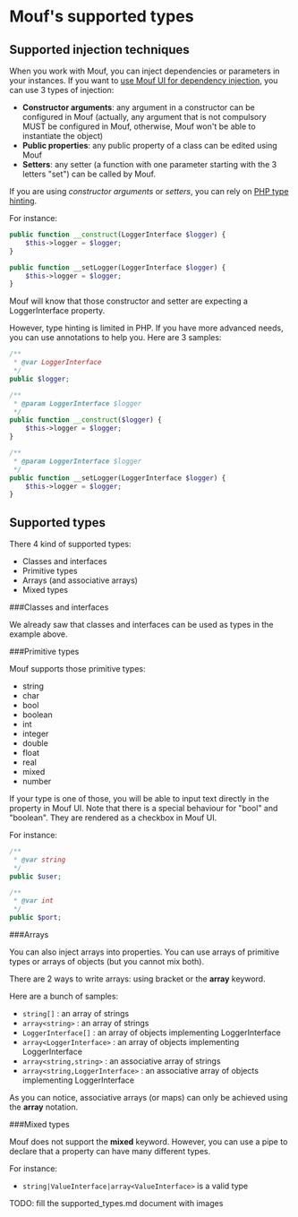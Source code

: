 Mouf's supported types
======================

Supported injection techniques
------------------------------

When you work with Mouf, you can inject dependencies or parameters in your instances. If you want
to [use Mouf UI for dependency injection](mouf_di_ui.md), you can use 3 types of injection:

- **Constructor arguments**: any argument in a constructor can be configured in Mouf (actually, any
  argument that is not compulsory MUST be configured in Mouf, otherwise, Mouf won't be able to
  instantiate the object)
- **Public properties**: any public property of a class can be edited using Mouf
- **Setters**: any setter (a function with one parameter starting with the 3 letters "set") can be
  called by Mouf.

If you are using *constructor arguments* or *setters*, you can rely on [PHP type hinting](http://php.net/manual/en/language.oop5.typehinting.php).

For instance:

```php
public function __construct(LoggerInterface $logger) {
	$this->logger = $logger;
}

public function __setLogger(LoggerInterface $logger) {
	$this->logger = $logger;
}
```

Mouf will know that those constructor and setter are expecting a LoggerInterface property.

However, type hinting is limited in PHP. If you have more advanced needs, you can use annotations to help you.
Here are 3 samples:

```php
/**
 * @var LoggerInterface
 */
public $logger;

/**
 * @param LoggerInterface $logger
 */
public function __construct($logger) {
	$this->logger = $logger;
}

/**
 * @param LoggerInterface $logger
 */
public function __setLogger(LoggerInterface $logger) {
	$this->logger = $logger;
}
```

Supported types
---------------

There 4 kind of supported types:

- Classes and interfaces
- Primitive types
- Arrays (and associative arrays)
- Mixed types

###Classes and interfaces

We already saw that classes and interfaces can be used as types in the example above.

###Primitive types

Mouf supports those primitive types:

- string
- char
- bool
- boolean
- int
- integer
- double
- float
- real
- mixed
- number

If your type is one of those, you will be able to input text directly in the property in Mouf UI.
Note that there is a special behaviour for "bool" and "boolean". They are rendered as a checkbox in Mouf UI.

For instance:

```php
/**
 * @var string
 */
public $user;

/**
 * @var int
 */
public $port;
```

###Arrays

You can also inject arrays into properties.
You can use arrays of primitive types or arrays of objects (but you cannot mix both).

There are 2 ways to write arrays: using bracket or the **array** keyword.

Here are a bunch of samples: 

- `string[]` : an array of strings
- `array<string>` : an array of strings
- `LoggerInterface[]` : an array of objects implementing LoggerInterface
- `array<LoggerInterface>` : an array of objects implementing LoggerInterface
- `array<string,string>` : an associative array of strings
- `array<string,LoggerInterface>` : an associative array of objects implementing LoggerInterface

As you can notice, associative arrays (or maps) can only be achieved using the **array** notation.


###Mixed types

Mouf does not support the **mixed** keyword.
However, you can use a pipe to declare that a property can have many different types.

For instance:

- `string|ValueInterface|array<ValueInterface>` is a valid type

TODO: fill the supported_types.md document with images
